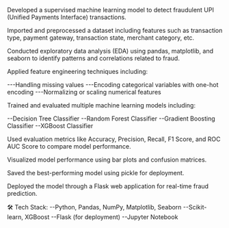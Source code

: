 Developed a supervised machine learning model to detect fraudulent UPI (Unified Payments Interface) transactions.

Imported and preprocessed a dataset including features such as transaction type, payment gateway, transaction state, merchant category, etc.

Conducted exploratory data analysis (EDA) using pandas, matplotlib, and seaborn to identify patterns and correlations related to fraud.

Applied feature engineering techniques including:

---Handling missing values
---Encoding categorical variables with one-hot encoding
---Normalizing or scaling numerical features

Trained and evaluated multiple machine learning models including:

--Decision Tree Classifier
--Random Forest Classifier
--Gradient Boosting Classifier
--XGBoost Classifier

Used evaluation metrics like Accuracy, Precision, Recall, F1 Score, and ROC AUC Score to compare model performance.

Visualized model performance using bar plots and confusion matrices.

Saved the best-performing model using pickle for deployment.

Deployed the model through a Flask web application for real-time fraud prediction.

🛠 Tech Stack:
--Python, Pandas, NumPy, Matplotlib, Seaborn
--Scikit-learn, XGBoost
--Flask (for deployment)
--Jupyter Notebook


